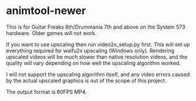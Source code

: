 # animtool-newer

This is for Guitar Freaks 8th/Drummania 7th and above on the System 573 hardware. Older games will not work.

If you want to use upscaling then run video2x_setup.py first. This will set up everything required for waifu2x upscaling (Windows only). Rendering upscaled videos will be much slower than native resolution videos, and the quality will vary depending on how well the upscaling algorithm worked.

I will not support the upscaling algorithm itself, and any video errors caused by the actual upscaled graphics is out of the scope of this project.

The output format is 60FPS MP4.